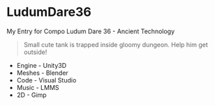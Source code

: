 # LudumDare36
My Entry for Compo Ludum Dare 36 - Ancient Technology

>Small cute tank is trapped inside gloomy dungeon. Help him get outside!

 - Engine - Unity3D
 - Meshes - Blender
 - Code - Visual Studio
 - Music - LMMS
 - 2D - Gimp
